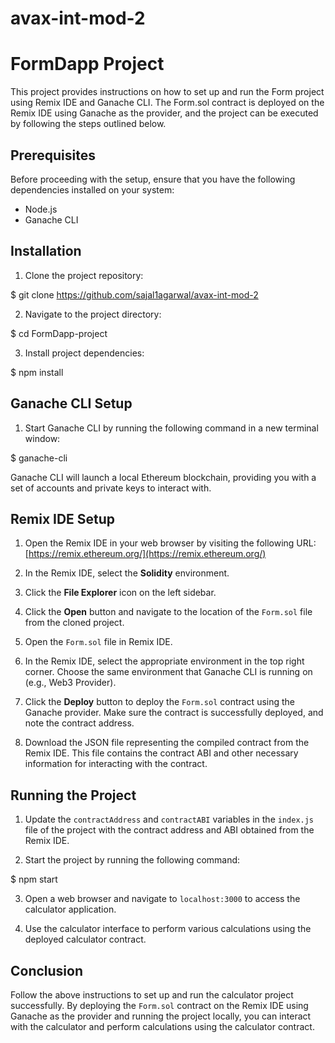 # avax-int-mod-2
# FormDapp Project

This project provides instructions on how to set up and run the Form project using Remix IDE and Ganache CLI. The Form.sol contract is deployed on the Remix IDE using Ganache as the provider, and the project can be executed by following the steps outlined below.

## Prerequisites

Before proceeding with the setup, ensure that you have the following dependencies installed on your system:

- Node.js
- Ganache CLI

## Installation

1. Clone the project repository:

$ git clone https://github.com/sajal1agarwal/avax-int-mod-2


2. Navigate to the project directory:

$ cd FormDapp-project


3. Install project dependencies:

$ npm install


## Ganache CLI Setup

1. Start Ganache CLI by running the following command in a new terminal window:

$ ganache-cli


Ganache CLI will launch a local Ethereum blockchain, providing you with a set of accounts and private keys to interact with.

## Remix IDE Setup

1. Open the Remix IDE in your web browser by visiting the following URL: [https://remix.ethereum.org/](https://remix.ethereum.org/)

2. In the Remix IDE, select the **Solidity** environment.

3. Click the **File Explorer** icon on the left sidebar.

4. Click the **Open** button and navigate to the location of the `Form.sol` file from the cloned project.

5. Open the `Form.sol` file in Remix IDE.

6. In the Remix IDE, select the appropriate environment in the top right corner. Choose the same environment that Ganache CLI is running on (e.g., Web3 Provider).

7. Click the **Deploy** button to deploy the `Form.sol` contract using the Ganache provider. Make sure the contract is successfully deployed, and note the contract address.

8. Download the JSON file representing the compiled contract from the Remix IDE. This file contains the contract ABI and other necessary information for interacting with the contract.

## Running the Project

1. Update the `contractAddress` and `contractABI` variables in the `index.js` file of the project with the contract address and ABI obtained from the Remix IDE.

2. Start the project by running the following command:

$ npm start


3. Open a web browser and navigate to `localhost:3000` to access the calculator application.

4. Use the calculator interface to perform various calculations using the deployed calculator contract.

## Conclusion

Follow the above instructions to set up and run the calculator project successfully. By deploying the `Form.sol` contract on the Remix IDE using Ganache as the provider and running the project locally, you can interact with the calculator and perform calculations using the calculator contract.
